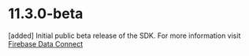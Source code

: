 # 11.3.0-beta
[added] Initial public beta release of the SDK. For more information visit [Firebase Data Connect](https://firebase.google.com/products/data-connect)

